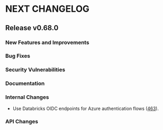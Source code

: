 # NEXT CHANGELOG

## Release v0.68.0

### New Features and Improvements

### Bug Fixes

### Security Vulnerabilities

### Documentation

### Internal Changes

* Use Databricks OIDC endpoints for Azure authentication flows ([463](https://github.com/databricks/databricks-sdk-java/pull/463)).

### API Changes
